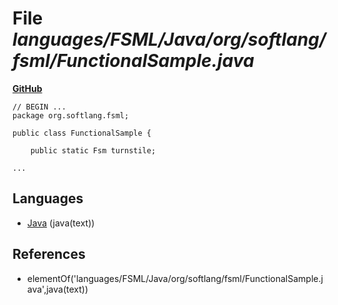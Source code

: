 # File _languages/FSML/Java/org/softlang/fsml/FunctionalSample.java_
**[GitHub](https://github.com/softlang/yas/blob/master/languages/FSML/Java/org/softlang/fsml/FunctionalSample.java)**
```
// BEGIN ...
package org.softlang.fsml;

public class FunctionalSample {
	
	public static Fsm turnstile;
	
...
```

## Languages
* [Java](../languages/Java.md) (java(text))

## References
* elementOf('languages/FSML/Java/org/softlang/fsml/FunctionalSample.java',java(text))
